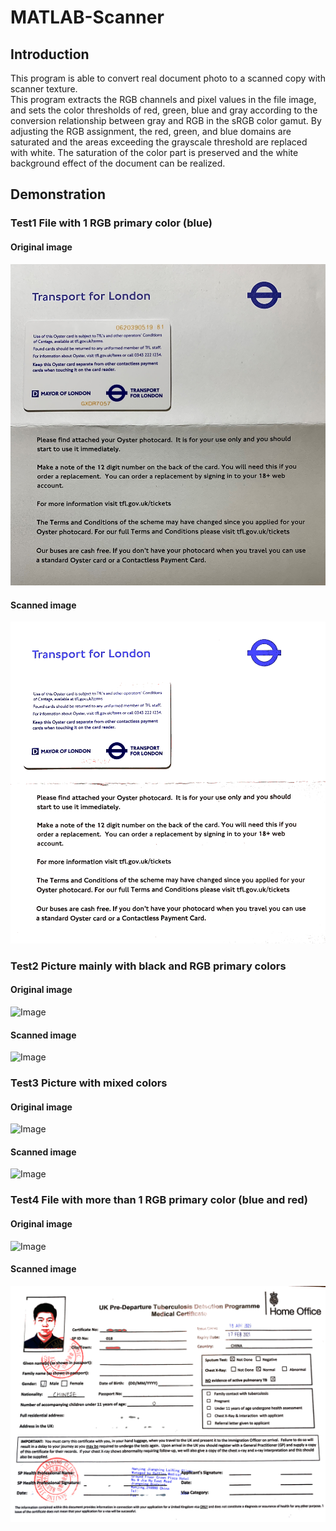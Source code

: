 # MATLAB-Scanner
## Introduction
This program is able to convert real document photo to a scanned copy with scanner texture.  
This program extracts the RGB channels and pixel values in the file image, and sets the color thresholds of red, green, blue and gray according to the conversion relationship between gray and RGB in the sRGB color gamut. By adjusting the RGB assignment, the red, green, and blue domains are saturated and the areas exceeding the grayscale threshold are replaced with white. The saturation of the color part is preserved and the white background effect of the document can be realized. 

## Demonstration
### Test1 File with 1 RGB primary color (blue)
#### Original image
![Image](https://github.com/weiyi-li/MATLAB-Scanner/blob/main/Image/Test1.jpg)
#### Scanned image
![Image](https://github.com/weiyi-li/MATLAB-Scanner/blob/main/Image/Scanned%20Test1.png)
### Test2 Picture mainly with black and RGB primary colors
#### Original image 
![Image](https://github.com/weiyi-li/MATLAB-Scanner/blob/main/Image/Test2.jpg)
#### Scanned image
![Image](https://github.com/weiyi-li/MATLAB-Scanner/blob/main/Image/Scanned%20Test2.png)
### Test3 Picture with mixed colors
#### Original image
![Image](https://github.com/weiyi-li/MATLAB-Scanner/blob/main/Image/Test3.jpg)
#### Scanned image
![Image](https://github.com/weiyi-li/MATLAB-Scanner/blob/main/Image/Scanned%20Test3.png)
### Test4 File with more than 1 RGB primary color (blue and red)
#### Original image
![Image](https://github.com/weiyi-li/MATLAB-Scanner/blob/main/Image/Test4.jpg)
#### Scanned image
![Image](https://github.com/weiyi-li/MATLAB-Scanner/blob/main/Image/Scanned%20Test4.png)
